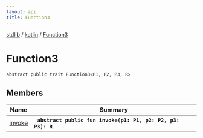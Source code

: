 ```yaml
---
layout: api
title: Function3
---
```

[stdlib](../../index.md) / [kotlin](../index.md) / [Function3](index.md)

# Function3

```
abstract public trait Function3<P1, P2, P3, R> 
```

## Members

| Name | Summary |
|------|---------|
|[invoke](invoke.md)|&nbsp;&nbsp;**`abstract public fun invoke(p1: P1, p2: P2, p3: P3): R`**<br>|
